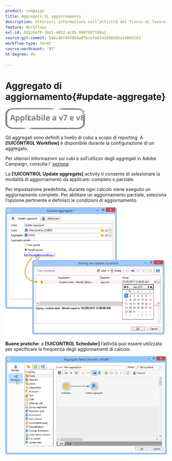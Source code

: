 ```yaml
---
product: campaign
title: Aggregato di aggiornamento
description: Ulteriori informazioni sull’attività del flusso di lavoro aggregato Aggiorna
feature: Workflows
exl-id: d2b26af0-30a1-4852-acd5-996795f198a1
source-git-commit: b94c4bfd478b4a8fbcefe6341608dd6a14bb31d3
workflow-type: tm+mt
source-wordcount: '97'
ht-degree: 4%

---
```


# Aggregato di aggiornamento{#update-aggregate}

![](../../assets/common.svg)

Gli aggregati sono definiti a livello di cubo a scopo di reporting. A **[!UICONTROL Workflow]** è disponibile durante la configurazione di un aggregato.

Per ulteriori informazioni sui cubi e sull’utilizzo degli aggregati in Adobe Campaign, consulta l’ [sezione](../../reporting/using/concepts-and-methodology.md#calculating-and-using-aggregates).

La **[!UICONTROL Update aggregate]** activity ti consente di selezionare la modalità di aggiornamento da applicare: completo o parziale.

Per impostazione predefinita, durante ogni calcolo viene eseguito un aggiornamento completo. Per abilitare un aggiornamento parziale, seleziona l’opzione pertinente e definisci le condizioni di aggiornamento.

![](assets/s_advuser_cube_agregate_05.png)

**Buone pratiche**: a **[!UICONTROL Scheduler]** l’attività può essere utilizzata per specificare la frequenza degli aggiornamenti di calcolo.

![](assets/s_advuser_cube_agregate_04.png)
